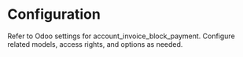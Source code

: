 # Configuration

Refer to Odoo settings for account_invoice_block_payment. Configure related models, access rights, and options as needed.
